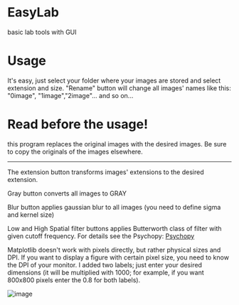 # EasyLab
basic lab tools with GUI
# Usage
It's easy, just select your folder where your images are stored and select extension and size. "Rename" button will change all images' names like this: "0image", "1image","2image"... and so on...  

# Read before the usage!
 this program replaces the original images with the desired images. Be sure to copy the originals of the images elsewhere.
 
 ---------------

The extension button transforms images' extensions to the desired extension.

Gray button converts all images to GRAY

Blur button applies gaussian blur to all images (you need to define sigma and kernel size)

Low and High Spatial filter buttons applies Butterworth class of filter with given cutoff frequency. For details see the Psychopy: [Psychopy](https://psychopy.org/api/filters.html)

Matplotlib doesn't work with pixels directly, but rather physical sizes and DPI. If you want to display a figure with certain pixel size, you need to know the DPI of your monitor. I added two labels; just enter your desired dimensions (it will be multiplied with 1000; for example, if you want 800x800 pixels enter the 0.8 for both labels).
 
 
 
![image](https://user-images.githubusercontent.com/54986652/147148597-c1e1eb89-b11b-4ab6-be6c-0ff466487b88.png)
